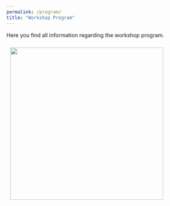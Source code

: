 ```yaml
---
permalink: /program/
title: "Workshop Program"
---
```


Here you find all information regarding the workshop program.

<img align="left" src="https://mlcnworkshop.github.io/images/chang.jpg" width="400 px" style="padding: 10px">
